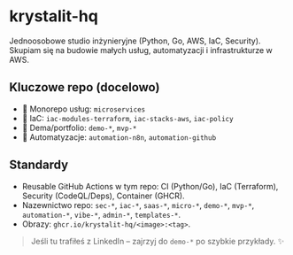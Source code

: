 # krystalit-hq

Jednoosobowe studio inżynieryjne (Python, Go, AWS, IaC, Security).
Skupiam się na budowie małych usług, automatyzacji i infrastrukturze w AWS.

## Kluczowe repo (docelowo)
- 🔧 Monorepo usług: `microservices`
- 🧱 IaC: `iac-modules-terraform`, `iac-stacks-aws`, `iac-policy`
- 🚀 Dema/portfolio: `demo-*`, `mvp-*`
- 🤖 Automatyzacje: `automation-n8n`, `automation-github`

## Standardy
- Reusable GitHub Actions w tym repo: CI (Python/Go), IaC (Terraform), Security (CodeQL/Deps), Container (GHCR).
- Nazewnictwo repo: `sec-*`, `iac-*`, `saas-*`, `micro-*`, `demo-*`, `mvp-*`, `automation-*`, `vibe-*`, `admin-*`, `templates-*`.
- Obrazy: `ghcr.io/krystalit-hq/<image>:<tag>`.

> Jeśli tu trafiłeś z LinkedIn – zajrzyj do `demo-*` po szybkie przykłady. ✨
